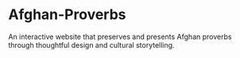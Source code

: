 # Afghan-Proverbs
 An interactive website that preserves and presents Afghan proverbs through thoughtful design and cultural storytelling.
